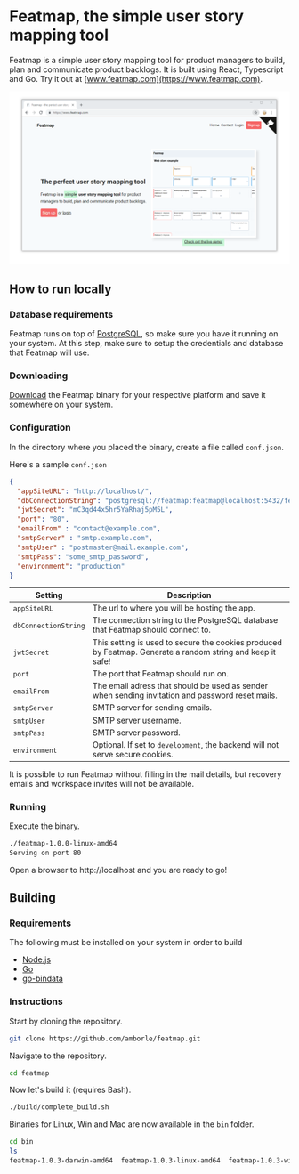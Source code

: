 # Featmap, the simple user story mapping tool
Featmap is a simple user story mapping tool for product managers to build, plan and communicate product backlogs. It is built using React, Typescript and Go. Try it out at [www.featmap.com](https://www.featmap.com).

![Featmap screenshot](screenshot.png)


## How to run locally

### Database requirements
Featmap runs on top of [PostgreSQL](https://www.postgresql.org/), so make sure you have it running on your system. At this step, make sure to setup the credentials and database that Featmap will use.


### Downloading
[Download](https://github.com/amborle/featmap/releases) the Featmap binary for your respective platform and save it somewhere on your system. 

### Configuration
In the directory where you placed the binary, create a file called ```conf.json```.

Here's a sample  ```conf.json```

```json
{  
  "appSiteURL": "http://localhost/",
  "dbConnectionString": "postgresql://featmap:featmap@localhost:5432/featmap?sslmode=disable",
  "jwtSecret": "mC3qd44x5hr5YaRhaj5pM5L",
  "port": "80",
  "emailFrom" : "contact@example.com",
  "smtpServer" : "smtp.example.com",
  "smtpUser" : "postmaster@mail.example.com",
  "smtpPass": "some_smtp_password",
  "environment": "production"
}
```

Setting | Description
--- | --- 
`appSiteURL` | The url to where you will be hosting the app.
`dbConnectionString` | The connection string to the PostgreSQL database that Featmap should connect to.
`jwtSecret` | This setting is used to secure the cookies produced by Featmap. Generate a random string and keep it safe! 
`port` | The port that Featmap should run on.
`emailFrom` | The email adress that should be used as sender when sending invitation and password reset mails.
`smtpServer` | SMTP server for sending emails.
`smtpUser` | SMTP server username.
`smtpPass` | SMTP server password.
`environment` |  Optional. If set to `development`, the backend will not serve secure cookies.

It is possible to run Featmap without filling in the mail details, but recovery emails and workspace invites will not be available.

### Running
Execute the binary.

```bash
./featmap-1.0.0-linux-amd64
Serving on port 80
```

Open a browser to http://localhost and you are ready to go!

## Building

### Requirements
The following must be installed on your system in order to build
* [Node.js](https://nodejs.org/)
* [Go](https://golang.org/)
* [go-bindata](https://github.com/jteeuwen/go-bindata)

### Instructions
Start by cloning the repository.

```bash
git clone https://github.com/amborle/featmap.git
```

Navigate to the repository.

```bash
cd featmap
```

Now let's build it (requires Bash).

```bash
./build/complete_build.sh
```

Binaries for Linux, Win and Mac are now available in the ```bin``` folder.

```bash
cd bin
ls
featmap-1.0.3-darwin-amd64  featmap-1.0.3-linux-amd64  featmap-1.0.3-windows-amd64.exe
```
























